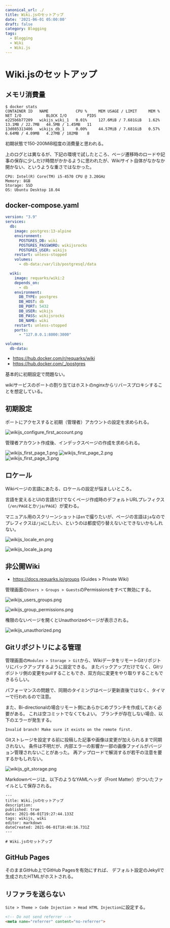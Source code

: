 ```yaml
---
canonical_url: ./
title: Wiki.jsのセットアップ
date: '2021-06-01 05:00:00'
draft: false
category: Blogging
tags:
  - Blogging
  - Wiki
  - Wiki.js
---
```


# Wiki.jsのセットアップ

## メモリ消費量

```shell
$ docker stats
CONTAINER ID   NAME            CPU %     MEM USAGE / LIMIT     MEM %     NET I/O           BLOCK I/O         PIDS
e225b6b77209   wikijs_wiki_1   0.01%     127.6MiB / 7.681GiB   1.62%     13.1MB / 22.7MB   44.5MB / 1.45MB   11
13d085313406   wikijs_db_1     0.00%     44.57MiB / 7.681GiB   0.57%     6.64MB / 4.09MB   4.27MB / 102MB    8
```

初期状態で150-200MiB程度の消費量と思われる。

上のログとは異なるが、下記の環境で試したところ、ページ遷移時のロードや記事の保存に少しだけ時間がかかるように思われたが、Wikiサイト自体がなかなか開かない、というような重さではなかった。

```plain
CPU: Intel(R) Core(TM) i5-4570 CPU @ 3.20GHz
Memory: 8GB
Storage: SSD
OS: Ubuntu Desktop 18.04
```

## docker-compose.yaml

```yaml
version: "3.9"
services:
  db:
    image: postgres:13-alpine
    environment:
      POSTGRES_DB: wiki
      POSTGRES_PASSWORD: wikijsrocks
      POSTGRES_USER: wikijs
    restart: unless-stopped
    volumes:
      - db-data:/var/lib/postgresql/data

  wiki:
    image: requarks/wiki:2
    depends_on:
      - db
    environment:
      DB_TYPE: postgres
      DB_HOST: db
      DB_PORT: 5432
      DB_USER: wikijs
      DB_PASS: wikijsrocks
      DB_NAME: wiki
    restart: unless-stopped
    ports:
      - "127.0.0.1:8000:3000"

volumes:
  db-data:
```

- https://hub.docker.com/r/requarks/wiki
- https://hub.docker.com/_/postgres

基本的に初期設定で問題ない。

wikiサービスのポートの割り当てはホストのnginxからリバースプロキシすることを想定している。


## 初期設定
ポートにアクセスすると初期（管理者）アカウントの設定を求められる。

![wikijs_configure_first_account.png](/wikijs/wikijs_configure_first_account.png)

管理者アカウント作成後、インデックスページの作成を求められる。

![wikijs_first_page_1.png](/wikijs/wikijs_first_page_1.png)
![wikijs_first_page_2.png](/wikijs/wikijs_first_page_2.png)
![wikijs_first_page_3.png](/wikijs/wikijs_first_page_3.png)

## ロケール
Wikiページの言語にあたる、ロケールの設定が悩ましいところ。

言語を変えるとUIの言語だけでなくページ作成時のデフォルトURLプレフィクス（`/en/PAGE`とか`/ja/PAGE`）が変わる。

マニュアル用のスクリーンショットは`en`で撮りたいが、ページの言語は`ja`なのでプレフィクスは`/ja`にしたい、というのは都度切り替えないとできないかもしれない。

![wikijs_locale_en.png](/wikijs/wikijs_locale_en.png)

![wikijs_locale_ja.png](/wikijs/wikijs_locale_ja.png)


## 非公開Wiki
- https://docs.requarks.io/groups (Guides > Private Wiki)

管理画面の`Users > Groups > Guests`のPermissionsをすべて無効にする。

![wikijs_users_groups.png](/wikijs/wikijs_users_groups.png)

![wikijs_group_permissions.png](/wikijs/wikijs_group_permissions.png)


権限のないページを開くとUnauthorizedページが表示される。

![wikijs_unauthorized.png](/wikijs/wikijs_unauthorized.png)


## Gitリポジトリによる管理

管理画面の`Modules > Storage > Git`から、WikiデータをリモートGitリポジトリにバックアップするように設定できる。
またバックアップだけでなく、Gitリポジトリ側の変更をpullすることもでき、双方向に変更をやり取りすることもできるらしい。

パフォーマンスの問題で、同期のタイミングはページ更新直後ではなく、タイマーで行われるので注意。

また、Bi-directionalの場合リモート側にあらかじめブランチを作成しておく必要がある。
これは空コミットでなくてもよい。
ブランチが存在しない場合、以下のエラーが発生する。

```
Invalid branch! Make sure it exists on the remote first.
```

Gitストレージを設定する前に投稿した記事や画像は変更が加えられるまで同期されない。
条件は不明だが、内部エラーの影響か一部の画像ファイルがバージョン管理されないことがあった。
再アップロードで解消するが若干の注意を要するかもしれない。

![wikijs_git_storage.png](/wikijs/wikijs_git_storage.png)


Markdownページは、以下のようなYAMLヘッダ（Front Matter）がついたファイルとして保存される。

```plain
---
title: Wiki.jsのセットアップ
description: 
published: true
date: 2021-06-01T19:27:44.133Z
tags: wikijs, wiki
editor: markdown
dateCreated: 2021-06-01T18:48:16.731Z
---

# Wiki.jsのセットアップ

```

## GitHub Pages

そのままGitHub上でGitHub Pagesを有効にすれば、
デフォルト設定のJekyllで生成されたHTMLがホストされる。


## リファラを送らない

`Site > Theme > Code Injection > Head HTML Injection`に設定する。

```html
<!-- Do not send referrer -->
<meta name="referrer" content="no-referrer">
```
